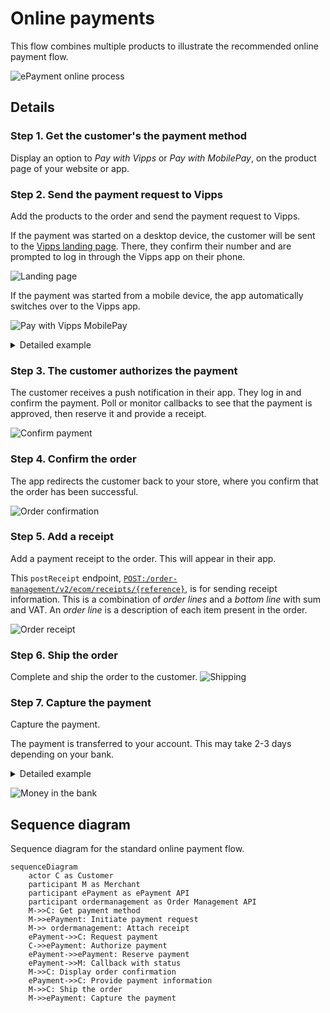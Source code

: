 <!-- START_METADATA
---
title: Vipps MobilePay online payments flow
sidebar_label: Online payments
sidebar_position: 10
description: Using Vipps MobilePay in an online setting
hide_table_of_contents: true
pagination_next: null
pagination_prev: null
---
END_METADATA -->

# Online payments

This flow combines multiple products to illustrate the recommended online payment flow.

![ePayment online process](images/ePayment_online.png)

## Details

### Step 1. Get the customer's the payment method

Display an option to *Pay with Vipps* or *Pay with MobilePay*, on the product page of your website or app.

### Step 2. Send the payment request to Vipps

Add the products to the order and send the payment request to Vipps.

If the payment was started on a desktop device, the customer will be sent to the
[Vipps landing page](https://developer.vippsmobilepay.com/docs/vipps-developers/common-topics/vipps-landing-page/).
There, they confirm their number and are prompted to log in through the Vipps app on their phone.

![Landing page](images/vipps-ecom-step2.svg)

If the payment was started from a mobile device, the app automatically switches over to the Vipps app.

![Pay with Vipps MobilePay](images/vipps-ecom-step1-2.png)


<details>
<summary>Detailed example</summary>
<div>
Here is an example HTTP POST:

[`POST:/epayment/v1/payments`](/api/epayment#tag/CreatePayments/operation/createPayment)

With body:

```json
{
  "amount": {
    "value": 49900,
    "currency": "NOK"
  },
  "paymentMethod": {
    "type": "WALLET"
  },
  "customer": {
    "phoneNumber": 4796574209
  },
  "reference": 2486791679658155992,
  "userFlow": "WEB_REDIRECT",
  "returnUrl": "http://example.com/redirect?reference=2486791679658155992",
  "paymentDescription": "Purchase of socks"
}
```


Set `userFlow` to `WEB_REDIRECT`, so the customer's browser will either do an automatic app-switch or open the landing page to confirm the mobile number.
</div>
</details>

### Step 3. The customer authorizes the payment

The customer receives a push notification in their app. They log in and confirm the payment.
Poll or monitor callbacks to see that the payment is approved, then reserve it and
provide a receipt.

![Confirm payment](images/vipps-ecom-confirm2.png)

### Step 4. Confirm the order

The app redirects the customer back to your store, where you confirm that the order has been successful.

![Order confirmation](images/vipps-ecom-step4-2.png)

### Step 5. Add a receipt

Add a payment receipt to the order. This will appear in their app.

This `postReceipt` endpoint,
[`POST:/order-management/v2/ecom/receipts/{reference}`](https://developer.vippsmobilepay.com/api/order-management/#operation/postReceiptV2),
is for sending receipt information.
This is a combination of *order lines* and a *bottom line* with sum and VAT.
An *order line* is a description of each item present in the order.

![Order receipt](images/order-receipt.png)

### Step 6. Ship the order

Complete and ship the order to the customer.
![Shipping](images/vipps-shipping.png)

### Step 7. Capture the payment

Capture the payment.

The payment is transferred to your account. This may take 2-3 days depending on your bank.

<details>
<summary>Detailed example</summary>
<div>
Here is an example HTTP POST:

[`POST:/epayment/v1/payments/{reference}/capture`](https://developer.vippsmobilepay.com/api/epayment/#tag/AdjustPayments/operation/capturePayment)

With body:

```json
{
  "modificationAmount": {
    "value": 49900,
    "currency": "NOK"
  }
}
```
</div>
</details>

![Money in the bank](./images/money_bag.png)

## Sequence diagram

Sequence diagram for the standard online payment flow.

``` mermaid
sequenceDiagram
    actor C as Customer
    participant M as Merchant
    participant ePayment as ePayment API
    participant ordermanagement as Order Management API
    M->>C: Get payment method
    M->>ePayment: Initiate payment request
    M->> ordermanagement: Attach receipt
    ePayment->>C: Request payment
    C->>ePayment: Authorize payment
    ePayment->>ePayment: Reserve payment
    ePayment->>M: Callback with status
    M->>C: Display order confirmation
    ePayment->>C: Provide payment information
    M->>C: Ship the order
    M->>ePayment: Capture the payment
```
